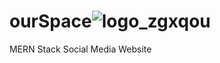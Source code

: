   # ourSpace![logo_zgxqou](https://user-images.githubusercontent.com/45349730/138401474-63ecda5a-98e6-46b2-b7df-1f04dbd3f75c.png)

  
  MERN Stack Social Media Website
  
  
  
